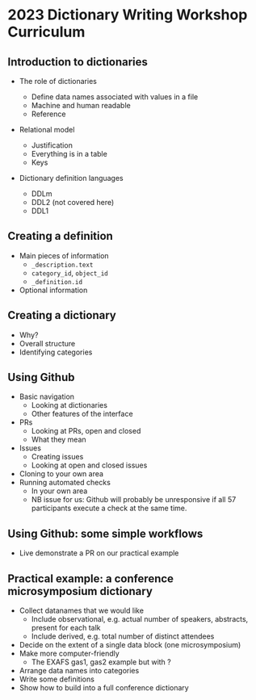 # 2023 Dictionary Writing Workshop Curriculum

## Introduction to dictionaries
* The role of dictionaries
   - Define data names associated with values in a file
   - Machine and human readable
   - Reference

* Relational model
   - Justification
   - Everything is in a table
   - Keys

* Dictionary definition languages
   - DDLm
   - DDL2 (not covered here)
   - DDL1

## Creating a definition
  * Main pieces of information
     - `_description.text`
     - `category_id`, `object_id`
     - `_definition.id`
  * Optional information

## Creating a dictionary
  * Why?
  * Overall structure
  * Identifying categories

## Using Github
  * Basic navigation
     - Looking at dictionaries
     - Other features of the interface
  * PRs
     - Looking at PRs, open and closed
     - What they mean
  * Issues
     - Creating issues
     - Looking at open and closed issues
  * Cloning to your own area
  * Running automated checks
     - In your own area
     - NB issue for us: Github will probably be unresponsive if all 57 participants execute a check at the same time.

## Using Github: some simple workflows
  * Live demonstrate a PR on our practical example

## Practical example: a conference microsymposium dictionary
  * Collect datanames that we would like
     - Include observational, e.g. actual number of speakers, abstracts, present for each talk
     - Include derived, e.g. total number of distinct attendees
  * Decide on the extent of a single data block (one microsymposium)
  * Make more computer-friendly
     - The EXAFS gas1, gas2 example but with ?
  * Arrange data names into categories
  * Write some definitions
  * Show how to build into a full conference dictionary
